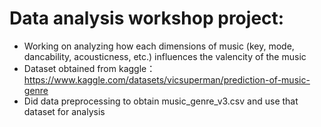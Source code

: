 # Data analysis workshop project:
- Working on analyzing how each dimensions of music (key, mode, dancability, acousticness, etc.) influences the valencity of the music
- Dataset obtained from kaggle： https://www.kaggle.com/datasets/vicsuperman/prediction-of-music-genre
- Did data preprocessing to obtain music_genre_v3.csv and use that dataset for analysis
